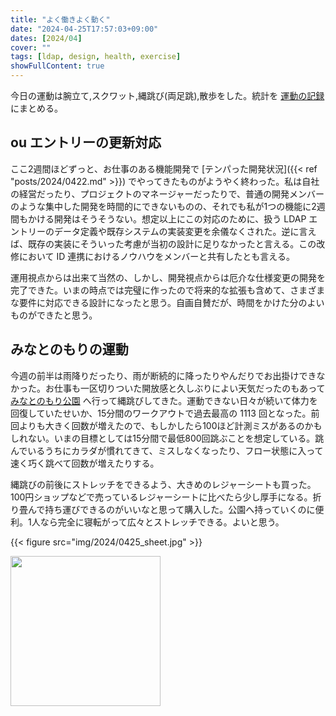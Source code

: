 ```yaml
---
title: "よく働きよく動く"
date: "2024-04-25T17:57:03+09:00"
dates: [2024/04]
cover: ""
tags: [ldap, design, health, exercise]
showFullContent: true
---
```


今日の運動は腕立て,スクワット,縄跳び(両足跳),散歩をした。統計を [運動の記録](https://docs.google.com/spreadsheets/d/1bg85QtM-LciUgey8I79uI7vW2PEwsP6TVdeIRVkACBg/edit?usp=sharing) にまとめる。

## ou エントリーの更新対応

ここ2週間ほどずっと、お仕事のある機能開発で [テンパった開発状況]({{< ref "posts/2024/0422.md" >}}) でやってきたものがようやく終わった。私は自社の経営だったり、プロジェクトのマネージャーだったりで、普通の開発メンバーのような集中した開発を時間的にできないものの、それでも私が1つの機能に2週間もかける開発はそうそうない。想定以上にこの対応のために、扱う LDAP エントリーのデータ定義や既存システムの実装変更を余儀なくされた。逆に言えば、既存の実装にそういった考慮が当初の設計に足りなかったと言える。この改修において ID 連携におけるノウハウをメンバーと共有したとも言える。

運用視点からは出来て当然の、しかし、開発視点からは厄介な仕様変更の開発を完了できた。いまの時点では完璧に作ったので将来的な拡張も含めて、さまざまな要件に対応できる設計になったと思う。自画自賛だが、時間をかけた分のよいものができたと思う。

## みなとのもりの運動

今週の前半は雨降りだったり、雨が断続的に降ったりやんだりでお出掛けできなかった。お仕事も一区切りついた開放感と久しぶりによい天気だったのもあって [みなとのもり公園](https://kobe-machiguide.com/park/minatonomori-park/) へ行って縄跳びしてきた。運動できない日々が続いて体力を回復していたせいか、15分間のワークアウトで過去最高の 1113 回となった。前回よりも大きく回数が増えたので、もしかしたら100ほど計測ミスがあるのかもしれない。いまの目標としては15分間で最低800回跳ぶことを想定している。跳んでいるうちにカラダが慣れてきて、ミスしなくなったり、フロー状態に入って速く巧く跳べて回数が増えたりする。

縄跳びの前後にストレッチをできるよう、大きめのレジャーシートも買った。100円ショップなどで売っているレジャーシートに比べたら少し厚手になる。折り畳んで持ち運びできるのがいいなと思って購入した。公園へ持っていくのに便利。1人なら完全に寝転がって広々とストレッチできる。よいと思う。

{{< figure src="img/2024/0425_sheet.jpg" >}}

<a href="https://amzn.to/49Ur0YS" target="_blank"><img src="https://m.media-amazon.com/images/I/71jz9VPb9TL._AC_SX679_.jpg" width="240" /></a>
